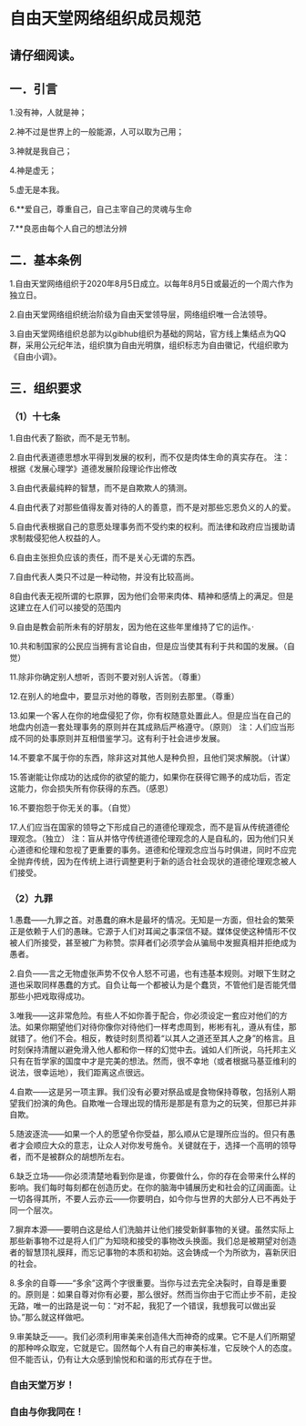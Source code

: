 # 自由天堂网络组织成员规范


## 请仔细阅读。



## 一．引言

1.没有神，人就是神；

2.神不过是世界上的一般能源，人可以取为己用；

3.神就是我自己；

4.神是虚无；

5.虚无是本我。

6.**爱自己，尊重自己，自己主宰自己的灵魂与生命

7.**良恶由每个人自己的想法分辨

## 二．基本条例

1.自由天堂网络组织于2020年8月5日成立。以每年8月5日或最近的一个周六作为独立日。

2.自由天堂网络组织统治阶级为自由天堂领导层，网络组织唯一合法领导。

3.自由天堂网络组织总部为以gibhub组织为基础的网站，官方线上集结点为QQ群，采用公元纪年法，组织旗为自由光明旗，组织标志为自由徽记，代组织歌为《自由小调》。

## 三．组织要求

### （1）十七条
1.自由代表了豁欲，而不是无节制。

2.自由代表道德思想水平得到发展的权利，而不仅是肉体生命的真实存在。
注：根据《发展心理学》道德发展阶段理论作出修改

3.自由代表最纯粹的智慧，而不是自欺欺人的猜测。

4.自由代表了对那些值得友善对待的人的善意，而不是对那些忘恩负义的人的爱。

5.自由代表根据自己的意愿处理事务而不受约束的权利。而法律和政府应当援助请求制裁侵犯他人权益的人。

6.自由主张担负应该的责任，而不是关心无谓的东西。

7.自由代表人类只不过是一种动物，并没有比较高尚。

8自由代表无视所谓的七原罪，因为他们会带来肉体、精神和感情上的满足。但是这建立在人们可以接受的范围内

9.自由是教会前所未有的好朋友，因为他在这些年里维持了它的运作。·

10.共和制国家的公民应当拥有言论自由，但是应当使其有利于共和国的发展。（自觉）

11.除非你确定别人想听，否则不要对别人诉苦。（尊重）

12.在别人的地盘中，要显示对他的尊敬，否则别去那里。（尊重）

13.如果一个客人在你的地盘侵犯了你，你有权随意处置此人。但是应当在自己的地盘内创造一套处理事务的原则并在其成熟后严格遵守。（原则）
注：人们应当形成不同的处事原则并互相借鉴学习。这有利于社会进步发展。

14.不要拿不属于你的东西，除非这对其他人是种负担，且他们哭求解脱。（计谋）

15.答谢能让你成功的达成你的欲望的能力，如果你在获得它赐予的成功后，否定这能力，你会损失所有你获得的东西。（感恩）

16.不要抱怨于你无关的事。（自觉）

17.人们应当在国家的领导之下形成自己的道德伦理观念，而不是盲从传统道德伦理观念。（独立）
注：盲从并恪守传统道德伦理观念的人是自私的，因为他们只关心道德和伦理和忽视了更重要的事务。道德和伦理观念应当与时俱进，同时不应完全抛弃传统，因为在传统上进行调整更利于新的适合社会现状的道德伦理观念被人们接受。


### （2）九罪

1.愚蠢——九罪之首。对愚蠢的麻木是最坏的情况。无知是一方面，但社会的繁荣正是依赖于人们的愚昧。它源于人们对耳闻之事深信不疑。媒体促使这种情形不仅被人们所接受，甚至被广为称赞。崇拜者们必须学会从骗局中发掘真相并拒绝成为愚者。

2.自负——言之无物虚张声势不仅令人怒不可遏，也有违基本规则。对眼下生财之道也采取同样愚蠢的方式。自负让每一个都被认为是个蠢货，不管他们是否能凭借那些小把戏取得成功。

3.唯我——这非常危险。有些人不如你善于配合，你必须设定一套应对他们的方法。如果你期望他们对待你像你对待他们一样考虑周到，彬彬有礼，遵从有佳，那就错了。他们不会。相反，教徒时刻贯彻着“以其人之道还至其人之身”的格言。且时刻保持清醒以避免滑入他人都和你一样的幻觉中去。诚如人们所说，乌托邦主义只有在哲学家的国度中才是完美的想法。然而，很不幸地（或者根据马基亚维利的说法，很幸运地），我们距离这点很远。

4.自欺——这是另一项主罪。我们没有必要对祭品或是食物保持尊敬，包括别人期望我们扮演的角色。自欺唯一合理出现的情形是那是有意为之的玩笑，但那已并非自欺。

5.随波逐流——如果一个人的愿望令你受益，那么顺从它是理所应当的。但只有愚者才会顺应大众的意志，让众人对你发号施令。关键就在于，选择一个高明的领导者，而不是被群众的胡想所左右。

6.缺乏立场——你必须清楚地看到你是谁，你要做什么，你的存在会带来什么样的影响。我们每时每刻都在创造历史。在你的脑海中铺展历史和社会的辽阔画面。让一切各得其所，不要人云亦云——你要明白，如今你与世界的大部分人已不再处于同一个层次。

7.摒弃本源——要明白这是给人们洗脑并让他们接受新鲜事物的关键。虽然实际上那些新事物不过是将人们广为知晓和接受的事物改头换面。我们总是被期望对创造者的智慧顶礼膜拜，而忘记事物的本质和初始。这会铸成一个为所欲为，喜新厌旧的社会。

8.多余的自尊——“多余”这两个字很重要。当你与过去完全决裂时，自尊是重要的。原则是：如果自尊对你有必要，那么很好。然而当你由于它而止步不前，走投无路，唯一的出路是说一句：“对不起，我犯了一个错误，我想我可以做出妥协。”那么就这样做吧。

9.审美缺乏——。我们必须利用审美来创造伟大而神奇的成果。它不是人们所期望的那种哗众取宠，它就是它。固然每个人有自己的审美标准，它反映个人的态度。但不能否认，仍有让大众感到愉悦和和谐的形式存在于世。

 
### 自由天堂万岁！
### 自由与你我同在！
